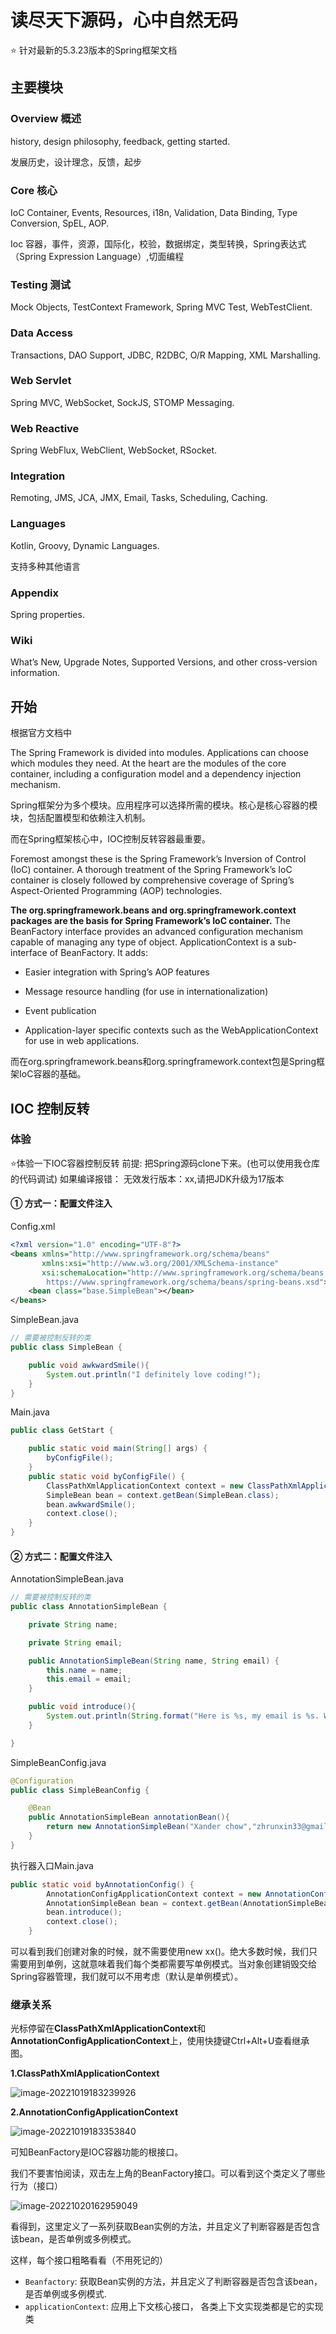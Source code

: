 # 读尽天下源码，心中自然无码

:star: 针对最新的5.3.23版本的Spring框架文档
## 主要模块
### Overview 概述

history, design philosophy, feedback, getting started.

发展历史，设计理念，反馈，起步

### Core 核心

IoC Container, Events, Resources, i18n, Validation, Data Binding, Type Conversion, SpEL, AOP.

Ioc 容器，事件，资源，国际化，校验，数据绑定，类型转换，Spring表达式（Spring Expression Language）,切面编程

### Testing 测试
Mock Objects, TestContext Framework, Spring MVC Test, WebTestClient.

### Data Access
Transactions, DAO Support, JDBC, R2DBC, O/R Mapping, XML Marshalling.

### Web Servlet
Spring MVC, WebSocket, SockJS, STOMP Messaging.

### Web Reactive
Spring WebFlux, WebClient, WebSocket, RSocket.

### Integration
Remoting, JMS, JCA, JMX, Email, Tasks, Scheduling, Caching.

### Languages
Kotlin, Groovy, Dynamic Languages.

支持多种其他语言

### Appendix
Spring properties.

### Wiki
What’s New, Upgrade Notes, Supported Versions, and other cross-version information.

## 开始
根据官方文档中

The Spring Framework is divided into modules. Applications can choose which modules they need. At the heart are the modules of the core container, including a configuration model and a dependency injection mechanism.

Spring框架分为多个模块。应用程序可以选择所需的模块。核心是核心容器的模块，包括配置模型和依赖注入机制。

而在Spring框架核心中，IOC控制反转容器最重要。

Foremost amongst these is the Spring Framework’s Inversion of Control (IoC) container. A thorough treatment of the Spring Framework’s IoC container is closely followed by comprehensive coverage of Spring’s Aspect-Oriented Programming (AOP) technologies. 

**The org.springframework.beans and org.springframework.context packages are the basis for Spring Framework’s IoC container.** 
The BeanFactory interface provides an advanced configuration mechanism capable of managing any type of object. ApplicationContext is a sub-interface of BeanFactory. It adds:

- Easier integration with Spring’s AOP features

- Message resource handling (for use in internationalization)

- Event publication

- Application-layer specific contexts such as the WebApplicationContext for use in web applications.

而在org.springframework.beans和org.springframework.context包是Spring框架IoC容器的基础。

## IOC 控制反转
### 体验
:star:体验一下IOC容器控制反转
前提: 把Spring源码clone下来。(也可以使用我仓库的代码调试)
如果编译报错：
无效发行版本：xx,请把JDK升级为17版本

#### ① 方式一：配置文件注入

Config.xml

```xml
<?xml version="1.0" encoding="UTF-8"?>
<beans xmlns="http://www.springframework.org/schema/beans"
	   xmlns:xsi="http://www.w3.org/2001/XMLSchema-instance"
	   xsi:schemaLocation="http://www.springframework.org/schema/beans
        https://www.springframework.org/schema/beans/spring-beans.xsd">
	<bean class="base.SimpleBean"></bean>
</beans>
```

SimpleBean.java

```java
// 需要被控制反转的类
public class SimpleBean {

	public void awkwardSmile(){
		System.out.println("I definitely love coding!");
	}
}
```

Main.java

```java
public class GetStart {

	public static void main(String[] args) {
		byConfigFile();
	}
	public static void byConfigFile() {
		ClassPathXmlApplicationContext context = new ClassPathXmlApplicationContext("config.xml");
		SimpleBean bean = context.getBean(SimpleBean.class);
		bean.awkwardSmile();
		context.close();
	}
}
```



#### ② 方式二：配置文件注入

AnnotationSimpleBean.java

```java
// 需要被控制反转的类
public class AnnotationSimpleBean {

	private String name;

	private String email;

	public AnnotationSimpleBean(String name, String email) {
		this.name = name;
		this.email = email;
	}

	public void introduce(){
		System.out.println(String.format("Here is %s, my email is %s. Welcome to send me an office!",this.name,this.email));
	}

}
```

SimpleBeanConfig.java

```java
@Configuration
public class SimpleBeanConfig {

	@Bean
	public AnnotationSimpleBean annotationBean(){
		return new AnnotationSimpleBean("Xander chow","zhrunxin33@gmail.com");
	}
}
```

执行器入口Main.java

```java
public static void byAnnotationConfig() {
		AnnotationConfigApplicationContext context = new AnnotationConfigApplicationContext(SimpleBeanConfig.class);
		AnnotationSimpleBean bean = context.getBean(AnnotationSimpleBean.class);
		bean.introduce();
		context.close();
	}
```

可以看到我们创建对象的时候，就不需要使用new xx()。绝大多数时候，我们只需要用到单例，这就意味着我们每个类都需要写单例模式。当对象创建销毁交给Spring容器管理，我们就可以不用考虑（默认是单例模式）。



### 继承关系

光标停留在**ClassPathXmlApplicationContext**和**AnnotationConfigApplicationContext**上，使用快捷键Ctrl+Alt+U查看继承图。



**1.ClassPathXmlApplicationContext**

![image-20221019183239926](.\spring-analysis\doc\images\image-20221019183239926.png)



**2.AnnotationConfigApplicationContext**

![image-20221019183353840](.\spring-analysis\doc\images\image-20221019183353840.png)

可知BeanFactory是IOC容器功能的根接口。

我们不要害怕阅读，双击左上角的BeanFactory接口。可以看到这个类定义了哪些行为（接口）

![image-20221020162959049](.\spring-analysis\doc\images\image-20221020162959049.png)

看得到，这里定义了一系列获取Bean实例的方法，并且定义了判断容器是否包含该bean，是否单例或多例模式。

这样，每个接口粗略看看（不用死记的）

- `Beanfactory`: 获取Bean实例的方法，并且定义了判断容器是否包含该bean，是否单例或多例模式.
- `applicationContext`: 应用上下文核心接口， 各类上下文实现类都是它的实现类
